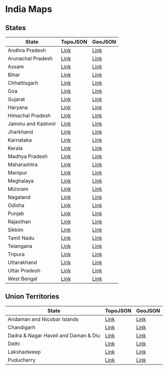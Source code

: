 # India Maps

## States

| State             | TopoJSON                                                                                       | GeoJSON                                                                                       |
|-------------------|-------------------------------------------------------------------------------------------------|-----------------------------------------------------------------------------------------------|
| Andhra Pradesh    | [Link](https://cdn.jsdelivr.net/gh/udit-001/india-maps@20bf79f/topojson/states/andhra-pradesh.json)     | [Link](https://cdn.jsdelivr.net/gh/udit-001/india-maps@20bf79f/geojson/states/andhra-pradesh.geojson)   |
| Arunachal Pradesh | [Link](https://cdn.jsdelivr.net/gh/udit-001/india-maps@20bf79f/topojson/states/arunachal-pradesh.json)  | [Link](https://cdn.jsdelivr.net/gh/udit-001/india-maps@20bf79f/geojson/states/arunachal-pradesh.geojson)|
| Assam             | [Link](https://cdn.jsdelivr.net/gh/udit-001/india-maps@20bf79f/topojson/states/assam.json)              | [Link](https://cdn.jsdelivr.net/gh/udit-001/india-maps@20bf79f/geojson/states/assam.geojson)           |
| Bihar             | [Link](https://cdn.jsdelivr.net/gh/udit-001/india-maps@20bf79f/topojson/states/bihar.json)              | [Link](https://cdn.jsdelivr.net/gh/udit-001/india-maps@20bf79f/geojson/states/bihar.geojson)           |
| Chhattisgarh      | [Link](https://cdn.jsdelivr.net/gh/udit-001/india-maps@20bf79f/topojson/states/chhattisgarh.json)       | [Link](https://cdn.jsdelivr.net/gh/udit-001/india-maps@20bf79f/geojson/states/chhattisgarh.geojson)    |
| Goa               | [Link](https://cdn.jsdelivr.net/gh/udit-001/india-maps@20bf79f/topojson/states/goa.json)                | [Link](https://cdn.jsdelivr.net/gh/udit-001/india-maps@20bf79f/geojson/states/goa.geojson)             |
| Gujarat           | [Link](https://cdn.jsdelivr.net/gh/udit-001/india-maps@20bf79f/topojson/states/gujarat.json)            | [Link](https://cdn.jsdelivr.net/gh/udit-001/india-maps@20bf79f/geojson/states/gujarat.geojson)         |
| Haryana           | [Link](https://cdn.jsdelivr.net/gh/udit-001/india-maps@20bf79f/topojson/states/haryana.json)            | [Link](https://cdn.jsdelivr.net/gh/udit-001/india-maps@20bf79f/geojson/states/haryana.geojson)         |
| Himachal Pradesh  | [Link](https://cdn.jsdelivr.net/gh/udit-001/india-maps@20bf79f/topojson/states/himachal-pradesh.json)   | [Link](https://cdn.jsdelivr.net/gh/udit-001/india-maps@20bf79f/geojson/states/himachal-pradesh.geojson)|
| Jammu and Kashmir | [Link](https://cdn.jsdelivr.net/gh/udit-001/india-maps@20bf79f/topojson/states/jammu-and-kashmir.json)  | [Link](https://cdn.jsdelivr.net/gh/udit-001/india-maps@20bf79f/geojson/states/jammu-and-kashmir.geojson)|
| Jharkhand         | [Link](https://cdn.jsdelivr.net/gh/udit-001/india-maps@20bf79f/topojson/states/jharkhand.json)          | [Link](https://cdn.jsdelivr.net/gh/udit-001/india-maps@20bf79f/geojson/states/jharkhand.geojson)       |
| Karnataka         | [Link](https://cdn.jsdelivr.net/gh/udit-001/india-maps@20bf79f/topojson/states/karnataka.json)          | [Link](https://cdn.jsdelivr.net/gh/udit-001/india-maps@20bf79f/geojson/states/karnataka.geojson)       |
| Kerala            | [Link](https://cdn.jsdelivr.net/gh/udit-001/india-maps@20bf79f/topojson/states/kerala.json)             | [Link](https://cdn.jsdelivr.net/gh/udit-001/india-maps@20bf79f/geojson/states/kerala.geojson)          |
| Madhya Pradesh    | [Link](https://cdn.jsdelivr.net/gh/udit-001/india-maps@20bf79f/topojson/states/madhya-pradesh.json)     | [Link](https://cdn.jsdelivr.net/gh/udit-001/india-maps@20bf79f/geojson/states/madhya-pradesh.geojson) |
| Maharashtra       | [Link](https://cdn.jsdelivr.net/gh/udit-001/india-maps@20bf79f/topojson/states/maharashtra.json)        | [Link](https://cdn.jsdelivr.net/gh/udit-001/india-maps@20bf79f/geojson/states/maharashtra.geojson)    |
| Manipur           | [Link](https://cdn.jsdelivr.net/gh/udit-001/india-maps@20bf79f/topojson/states/manipur.json)            | [Link](https://cdn.jsdelivr.net/gh/udit-001/india-maps@20bf79f/geojson/states/manipur.geojson)        |
| Meghalaya         | [Link](https://cdn.jsdelivr.net/gh/udit-001/india-maps@20bf79f/topojson/states/meghalaya.json)          | [Link](https://cdn.jsdelivr.net/gh/udit-001/india-maps@20bf79f/geojson/states/meghalaya.geojson)      |
| Mizoram           | [Link](https://cdn.jsdelivr.net/gh/udit-001/india-maps@20bf79f/topojson/states/mizoram.json)            | [Link](https://cdn.jsdelivr.net/gh/udit-001/india-maps@20bf79f/geojson/states/mizoram.geojson)        |
| Nagaland          | [Link](https://cdn.jsdelivr.net/gh/udit-001/india-maps@20bf79f/topojson/states/nagaland.json)           | [Link](https://cdn.jsdelivr.net/gh/udit-001/india-maps@20bf79f/geojson/states/nagaland.geojson)       |
| Odisha            | [Link](https://cdn.jsdelivr.net/gh/udit-001/india-maps@20bf79f/topojson/states/odisha.json)             | [Link](https://cdn.jsdelivr.net/gh/udit-001/india-maps@20bf79f/geojson/states/odisha.geojson)         |
| Punjab            | [Link](https://cdn.jsdelivr.net/gh/udit-001/india-maps@20bf79f/topojson/states/punjab.json)             | [Link](https://cdn.jsdelivr.net/gh/udit-001/india-maps@20bf79f/geojson/states/punjab.geojson)         |
| Rajasthan         | [Link](https://cdn.jsdelivr.net/gh/udit-001/india-maps@20bf79f/topojson/states/rajasthan.json)          | [Link](https://cdn.jsdelivr.net/gh/udit-001/india-maps@20bf79f/geojson/states/rajasthan.geojson)      |
| Sikkim            | [Link](https://cdn.jsdelivr.net/gh/udit-001/india-maps@20bf79f/topojson/states/sikkim.json)             | [Link](https://cdn.jsdelivr.net/gh/udit-001/india-maps@20bf79f/geojson/states/sikkim.geojson)         |
| Tamil Nadu        | [Link](https://cdn.jsdelivr.net/gh/udit-001/india-maps@20bf79f/topojson/states/tamil-nadu.json)         | [Link](https://cdn.jsdelivr.net/gh/udit-001/india-maps@20bf79f/geojson/states/tamil-nadu.geojson)     |
| Telangana         | [Link](https://cdn.jsdelivr.net/gh/udit-001/india-maps@20bf79f/topojson/states/telangana.json)          | [Link](https://cdn.jsdelivr.net/gh/udit-001/india-maps@20bf79f/geojson/states/telangana.geojson)      |
| Tripura           | [Link](https://cdn.jsdelivr.net/gh/udit-001/india-maps@20bf79f/topojson/states/tripura.json)            | [Link](https://cdn.jsdelivr.net/gh/udit-001/india-maps@20bf79f/geojson/states/tripura.geojson)        |
| Uttarakhand       | [Link](https://cdn.jsdelivr.net/gh/udit-001/india-maps@20bf79f/topojson/states/uttarakhand.json)        | [Link](https://cdn.jsdelivr.net/gh/udit-001/india-maps@20bf79f/geojson/states/uttarakhand.geojson)    |
| Uttar Pradesh     | [Link](https://cdn.jsdelivr.net/gh/udit-001/india-maps@20bf79f/topojson/states/uttar-pradesh.json)      | [Link](https://cdn.jsdelivr.net/gh/udit-001/india-maps@20bf79f/geojson/states/uttar-pradesh.geojson)  |
| West Bengal       | [Link](https://cdn.jsdelivr.net/gh/udit-001/india-maps@20bf79f/topojson/states/west-bengal.json)        | [Link](https://cdn.jsdelivr.net/gh/udit-001/india-maps@20bf79f/geojson/states/west-bengal.geojson)    |





## Union Territories

| State                                       | TopoJSON | GeoJSON |
|---------------------------------------------|----------|---------|
| Andaman and Nicobar Islands                | [Link](https://cdn.jsdelivr.net/gh/udit-001/india-maps@20bf79f/topojson/states/andaman-nicobar-islands.json) | [Link](https://cdn.jsdelivr.net/gh/udit-001/india-maps@20bf79f/geojson/states/andaman-nicobar-islands.geojson) |
| Chandigarh                                  | [Link](https://cdn.jsdelivr.net/gh/udit-001/india-maps@20bf79f/topojson/states/chandigarh.geojson) | [Link](https://cdn.jsdelivr.net/gh/udit-001/india-maps@20bf79f/geojson/states/chandigarh.geojson) |
| Dadra & Nagar Haveli and Daman & Diu | [Link](https://cdn.jsdelivr.net/gh/udit-001/india-maps@20bf79f/topojson/states/dnh-and-dd.json) | [Link](https://cdn.jsdelivr.net/gh/udit-001/india-maps@20bf79f/geojson/states/dnh-and-dd.geojson) |
| Delhi                                       | [Link](https://cdn.jsdelivr.net/gh/udit-001/india-maps@20bf79f/topojson/states/delhi.geojson) | [Link](https://cdn.jsdelivr.net/gh/udit-001/india-maps@20bf79f/geojson/states/delhi.geojson) |
| Lakshadweep                                 | [Link](https://cdn.jsdelivr.net/gh/udit-001/india-maps@20bf79f/topojson/states/lakshadweep.geojson) | [Link](https://cdn.jsdelivr.net/gh/udit-001/india-maps@20bf79f/geojson/states/lakshadweep.geojson) |
| Puducherry                                  | [Link](https://cdn.jsdelivr.net/gh/udit-001/india-maps@20bf79f/topojson/states/puducherry.geojson) | [Link](https://cdn.jsdelivr.net/gh/udit-001/india-maps@20bf79f/geojson/states/puducherry.geojson) |
